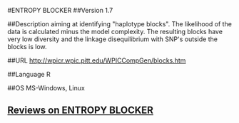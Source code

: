 #ENTROPY BLOCKER
##Version
1.7

##Description
aiming at identifying "haplotype blocks". The likelihood of the data is calculated minus the model complexity. The resulting blocks have very low diversity and the linkage disequilibrium with SNP's outside the blocks is low.

##URL
http://wpicr.wpic.pitt.edu/WPICCompGen/blocks.htm

##Language
R

##OS
MS-Windows, Linux


## [Reviews on ENTROPY BLOCKER](https://github.com/gaow/genetic-analysis-software/issues/108)